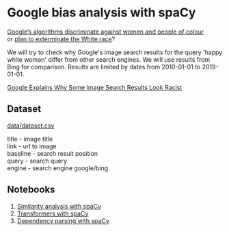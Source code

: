# Google bias analysis with spaCy

[Google’s algorithms discriminate against women and people of colour](https://theconversation.com/googles-algorithms-discriminate-against-women-and-people-of-colour-112516)  
or 
[plan to exterminate the White race](https://atadria.github.io/Google-bias-with-spaCy/)?  

We will try to check why Google's image search results
for the query 'happy white woman' differ from other search engines. 
We will use results from Bing for comparison. 
Results are limited by dates from 2010-01-01 to 2019-01-01. 

[Google Explains Why Some Image Search Results Look Racist](https://www.seroundtable.com/google-image-search-results-racist-26904.html)

## Dataset
[data/dataset.csv](data/dataset.csv)

title - image title  
link - url to image  
baseline - search result position  
query - search query  
engine - search engine google/bing

## Notebooks
1) [Similarity analysis with spaCy](similarity.ipynb)
2) [Transformers with spaCy](transformers.ipynb)
3) [Dependency parsing with spaCy](dependency_parsing.ipynb)
